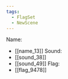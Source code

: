 ```yaml
---
tags:
  - FlagSet
  - NewScene
---
```

Name:
- [[name_13]]
Sound:
- [[sound_38]]
- [[sound_49]]
Flag:
- [[flag_9478]]
